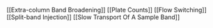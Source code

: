 [[Extra-column Band Broadening]]
[[Plate Counts]]
[[Flow Switching]]
[[Split-band Injection]]
[[Slow Transport Of A Sample Band]]
